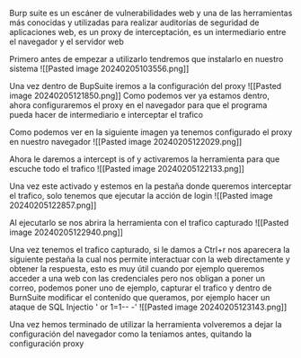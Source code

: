 Burp suite es un escáner de vulnerabilidades web y una de las herramientas más conocidas y utilizadas para realizar auditorías de seguridad de aplicaciones web, es un proxy de interceptación, es un intermediario entre el navegador y el servidor web

Primero antes de empezar a utilizarlo tendremos que instalarlo en nuestro sistema
![[Pasted image 20240205103556.png]]

Una vez dentro de BupSuite iremos a la configuración del proxy
![[Pasted image 20240205121850.png]]
Como podemos ver ya estamos dentro, ahora configuraremos el proxy en el navegador para que el programa pueda hacer de intermediario e interceptar el trafico

Como podemos ver en la siguiente imagen ya tenemos configurado el proxy en nuestro navegador
![[Pasted image 20240205122029.png]]

Ahora le daremos a intercept is of y activaremos la herramienta para que escuche todo el trafico
![[Pasted image 20240205122133.png]]

Una vez este activado y estemos en la pestaña donde queremos interceptar el trafico, solo tenemos que ejecutar la acción de login
![[Pasted image 20240205122857.png]]

Al ejecutarlo se nos abrira la herramienta con el trafico capturado
![[Pasted image 20240205122940.png]]

Una vez tenemos el trafico capturado, si le damos a Ctrl+r nos aparecera la siguiente pestaña la cual nos permite interactuar con la web directamente y obtener la respuesta, esto es muy útil cuando por ejemplo queremos acceder a una web con las credenciales pero nos obligan a poner un correo, podemos poner uno de ejemplo, capturar el trafico y dentro de BurnSuite modificar el contenido que queramos, por ejemplo hacer un ataque de SQL Injectio ' or 1=1-- -'
![[Pasted image 20240205123143.png]]

Una vez hemos terminado de utilizar la herramienta volveremos a dejar la configuración del navegador como la teniamos antes, quitando la configuración proxy
